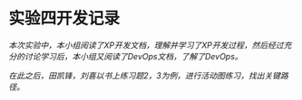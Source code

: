 # 实验四开发记录
*本次实验中，本小组阅读了XP开发文档，理解并学习了XP开发过程，然后经过充分的讨论学习后，本小组又阅读了DevOps文档，了解了DevOps。*

*在此之后，田凯锋，刘喜以书上练习题2，3为例，进行活动图练习，找出关键路径。*
